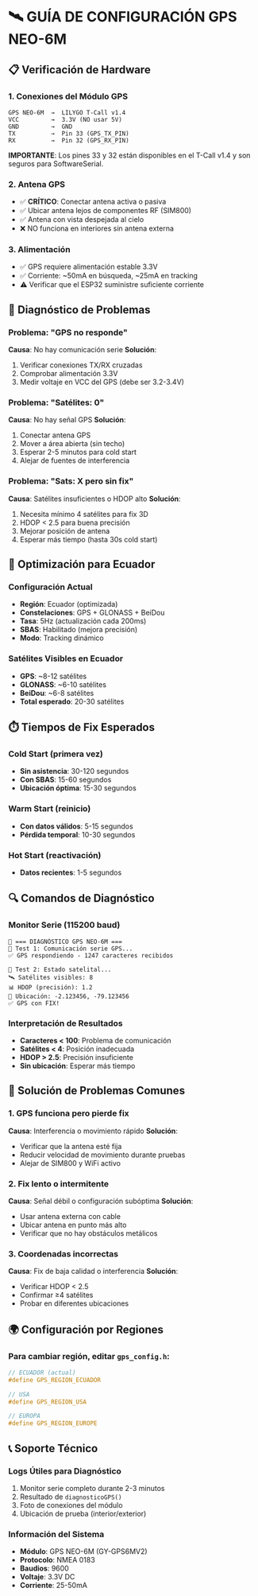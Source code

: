 # 🛰️ GUÍA DE CONFIGURACIÓN GPS NEO-6M

## 📋 Verificación de Hardware

### 1. Conexiones del Módulo GPS
```
GPS NEO-6M  →  LILYGO T-Call v1.4
VCC         →  3.3V (NO usar 5V)
GND         →  GND
TX          →  Pin 33 (GPS_TX_PIN)
RX          →  Pin 32 (GPS_RX_PIN)
```

**IMPORTANTE**: Los pines 33 y 32 están disponibles en el T-Call v1.4 y son seguros para SoftwareSerial.

### 2. Antena GPS
- ✅ **CRÍTICO**: Conectar antena activa o pasiva
- ✅ Ubicar antena lejos de componentes RF (SIM800)
- ✅ Antena con vista despejada al cielo
- ❌ NO funciona en interiores sin antena externa

### 3. Alimentación
- ✅ GPS requiere alimentación estable 3.3V
- ✅ Corriente: ~50mA en búsqueda, ~25mA en tracking
- ⚠️ Verificar que el ESP32 suministre suficiente corriente

## 🔧 Diagnóstico de Problemas

### Problema: "GPS no responde"
**Causa**: No hay comunicación serie
**Solución**:
1. Verificar conexiones TX/RX cruzadas
2. Comprobar alimentación 3.3V
3. Medir voltaje en VCC del GPS (debe ser 3.2-3.4V)

### Problema: "Satélites: 0"
**Causa**: No hay señal GPS
**Solución**:
1. Conectar antena GPS
2. Mover a área abierta (sin techo)
3. Esperar 2-5 minutos para cold start
4. Alejar de fuentes de interferencia

### Problema: "Sats: X pero sin fix"
**Causa**: Satélites insuficientes o HDOP alto
**Solución**:
1. Necesita mínimo 4 satélites para fix 3D
2. HDOP < 2.5 para buena precisión
3. Mejorar posición de antena
4. Esperar más tiempo (hasta 30s cold start)

## 📍 Optimización para Ecuador

### Configuración Actual
- **Región**: Ecuador (optimizada)
- **Constelaciones**: GPS + GLONASS + BeiDou
- **Tasa**: 5Hz (actualización cada 200ms)
- **SBAS**: Habilitado (mejora precisión)
- **Modo**: Tracking dinámico

### Satélites Visibles en Ecuador
- **GPS**: ~8-12 satélites
- **GLONASS**: ~6-10 satélites  
- **BeiDou**: ~6-8 satélites
- **Total esperado**: 20-30 satélites

## ⏱️ Tiempos de Fix Esperados

### Cold Start (primera vez)
- **Sin asistencia**: 30-120 segundos
- **Con SBAS**: 15-60 segundos
- **Ubicación óptima**: 15-30 segundos

### Warm Start (reinicio)
- **Con datos válidos**: 5-15 segundos
- **Pérdida temporal**: 10-30 segundos

### Hot Start (reactivación)
- **Datos recientes**: 1-5 segundos

## 🔍 Comandos de Diagnóstico

### Monitor Serie (115200 baud)
```
🔧 === DIAGNÓSTICO GPS NEO-6M ===
📡 Test 1: Comunicación serie GPS...
✅ GPS respondiendo - 1247 caracteres recibidos

📡 Test 2: Estado satelital...
🛰️ Satélites visibles: 8
📊 HDOP (precisión): 1.2
📍 Ubicación: -2.123456, -79.123456
✅ GPS con FIX!
```

### Interpretación de Resultados
- **Caracteres < 100**: Problema de comunicación
- **Satélites < 4**: Posición inadecuada  
- **HDOP > 2.5**: Precisión insuficiente
- **Sin ubicación**: Esperar más tiempo

## 📱 Solución de Problemas Comunes

### 1. GPS funciona pero pierde fix
**Causa**: Interferencia o movimiento rápido
**Solución**:
- Verificar que la antena esté fija
- Reducir velocidad de movimiento durante pruebas
- Alejar de SIM800 y WiFi activo

### 2. Fix lento o intermitente  
**Causa**: Señal débil o configuración subóptima
**Solución**:
- Usar antena externa con cable
- Ubicar antena en punto más alto
- Verificar que no hay obstáculos metálicos

### 3. Coordenadas incorrectas
**Causa**: Fix de baja calidad o interferencia
**Solución**:
- Verificar HDOP < 2.5
- Confirmar ≥4 satélites
- Probar en diferentes ubicaciones

## 🌍 Configuración por Regiones

### Para cambiar región, editar `gps_config.h`:
```cpp
// ECUADOR (actual)
#define GPS_REGION_ECUADOR

// USA  
#define GPS_REGION_USA

// EUROPA
#define GPS_REGION_EUROPE
```

## 📞 Soporte Técnico

### Logs Útiles para Diagnóstico
1. Monitor serie completo durante 2-3 minutos
2. Resultado de `diagnosticoGPS()`
3. Foto de conexiones del módulo
4. Ubicación de prueba (interior/exterior)

### Información del Sistema
- **Módulo**: GPS NEO-6M (GY-GPS6MV2)
- **Protocolo**: NMEA 0183
- **Baudios**: 9600
- **Voltaje**: 3.3V DC
- **Corriente**: 25-50mA
